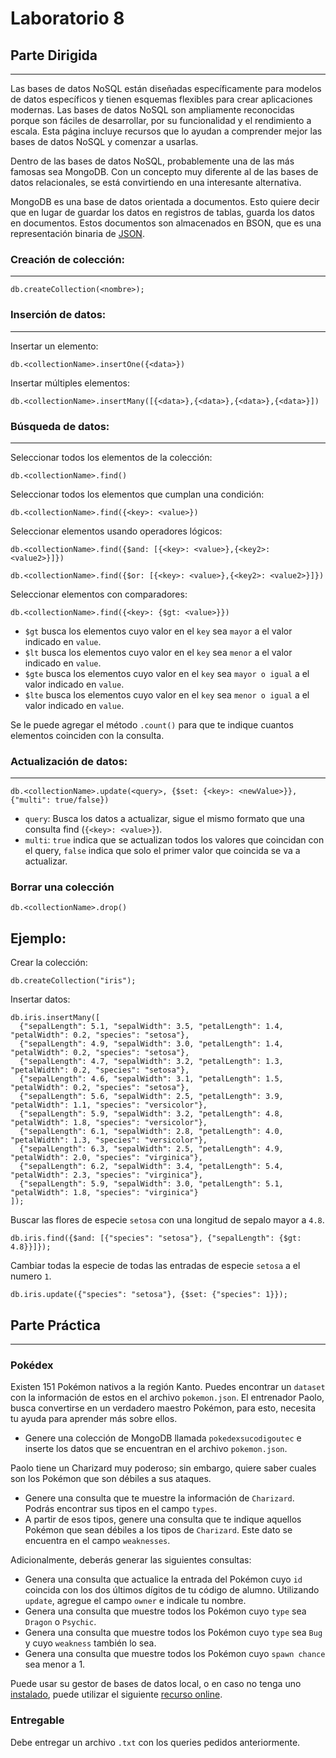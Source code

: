 # Laboratorio 8
## Parte Dirigida
---

Las bases de datos NoSQL están diseñadas específicamente para modelos de datos específicos y tienen esquemas flexibles para crear aplicaciones modernas. Las bases de datos NoSQL son ampliamente reconocidas porque son fáciles de desarrollar, por su funcionalidad y el rendimiento a escala. Esta página incluye recursos que lo ayudan a comprender mejor las bases de datos NoSQL y comenzar a usarlas.

Dentro de las bases de datos NoSQL, probablemente una de las más famosas sea MongoDB. Con un concepto muy diferente al de las bases de datos relacionales, se está convirtiendo en una interesante alternativa.

MongoDB es una base de datos orientada a documentos. Esto quiere decir que en lugar de guardar los datos en registros de tablas, guarda los datos en documentos. Estos documentos son almacenados en BSON, que es una representación binaria de [JSON](https://beginnersbook.com/2015/04/json-tutorial/).

### Creación de colección:
---
```
db.createCollection(<nombre>);
```



### Inserción de datos:
---
Insertar un elemento:
```
db.<collectionName>.insertOne({<data>})
```
Insertar múltiples elementos:
```
db.<collectionName>.insertMany([{<data>},{<data>},{<data>},{<data>}])
```

### Búsqueda de datos:
---
Seleccionar todos los elementos de la colección:
```
db.<collectionName>.find()
```
Seleccionar todos los elementos que cumplan una condición:
```
db.<collectionName>.find({<key>: <value>})
```
Seleccionar elementos usando operadores lógicos:
```
db.<collectionName>.find({$and: [{<key>: <value>},{<key2>: <value2>}]})
```
```
db.<collectionName>.find({$or: [{<key>: <value>},{<key2>: <value2>}]})
```
Seleccionar elementos con comparadores:
```
db.<collectionName>.find({<key>: {$gt: <value>}})
```
- `$gt` busca los elementos cuyo valor en el `key` sea `mayor` a el valor indicado en `value`.
- `$lt` busca los elementos cuyo valor en el `key` sea `menor` a el valor indicado en `value`.
- `$gte` busca los elementos cuyo valor en el `key` sea `mayor o igual` a el valor indicado en `value`.
- `$lte` busca los elementos cuyo valor en el `key` sea `menor o igual` a el valor indicado en `value`.

Se le puede agregar el método `.count()` para que te indique cuantos elementos coinciden con la consulta.
### Actualización de datos:
---
```
db.<collectionName>.update(<query>, {$set: {<key>: <newValue>}}, {"multi": true/false})
```
- `query`: Busca los datos a actualizar, sigue el mismo formato que una consulta find (`{<key>: <value>}`).
- `multi`: `true` indica que se actualizan todos los valores que coincidan con el query, `false` indica que solo el primer valor que coincida se va a actualizar.

### Borrar una colección
```
db.<collectionName>.drop()
```

## Ejemplo:
Crear la colección:

```
db.createCollection("iris");
```
Insertar datos:
```
db.iris.insertMany([
  {"sepalLength": 5.1, "sepalWidth": 3.5, "petalLength": 1.4, "petalWidth": 0.2, "species": "setosa"},
  {"sepalLength": 4.9, "sepalWidth": 3.0, "petalLength": 1.4, "petalWidth": 0.2, "species": "setosa"},
  {"sepalLength": 4.7, "sepalWidth": 3.2, "petalLength": 1.3, "petalWidth": 0.2, "species": "setosa"},
  {"sepalLength": 4.6, "sepalWidth": 3.1, "petalLength": 1.5, "petalWidth": 0.2, "species": "setosa"},
  {"sepalLength": 5.6, "sepalWidth": 2.5, "petalLength": 3.9, "petalWidth": 1.1, "species": "versicolor"},
  {"sepalLength": 5.9, "sepalWidth": 3.2, "petalLength": 4.8, "petalWidth": 1.8, "species": "versicolor"},
  {"sepalLength": 6.1, "sepalWidth": 2.8, "petalLength": 4.0, "petalWidth": 1.3, "species": "versicolor"},
  {"sepalLength": 6.3, "sepalWidth": 2.5, "petalLength": 4.9, "petalWidth": 2.0, "species": "virginica"},
  {"sepalLength": 6.2, "sepalWidth": 3.4, "petalLength": 5.4, "petalWidth": 2.3, "species": "virginica"},
  {"sepalLength": 5.9, "sepalWidth": 3.0, "petalLength": 5.1, "petalWidth": 1.8, "species": "virginica"}
]);
```
Buscar las flores de especie `setosa` con una longitud de sepalo mayor a `4.8`.
```
db.iris.find({$and: [{"species": "setosa"}, {"sepalLength": {$gt: 4.8}}]});
```
Cambiar todas la especie de todas las entradas de especie `setosa` a el numero `1`.
```
db.iris.update({"species": "setosa"}, {$set: {"species": 1}});
```


## Parte Práctica
---

### Pokédex

Existen 151 Pokémon nativos a la región Kanto. Puedes encontrar un `dataset` con la información de estos en el archivo `pokemon.json`. El entrenador Paolo, busca convertirse en un verdadero maestro Pokémon, para esto, necesita tu ayuda para aprender más sobre ellos.

- Genere una colección de MongoDB llamada `pokedexsucodigoutec` e inserte los datos que se encuentran en el archivo `pokemon.json`.

Paolo tiene un Charizard muy poderoso; sin embargo, quiere saber cuales son los Pokémon que son débiles a sus ataques.

- Genere una consulta que te muestre la información de `Charizard`. Podrás encontrar sus tipos en el campo `types`.
- A partir de esos tipos, genere una consulta que te indique aquellos Pokémon que sean débiles a los tipos de `Charizard`. Este dato se encuentra en el campo `weaknesses`.

Adicionalmente, deberás generar las siguientes consultas:
- Genera una consulta que actualice la entrada del Pokémon cuyo `id` coincida con los dos últimos dígitos de tu código de alumno. Utilizando `update`, agregue el campo `owner` e indicale tu nombre.
- Genera una consulta que muestre todos los Pokémon cuyo `type` sea `Dragon` o `Psychic`.
- Genera una consulta que muestre todos los Pokémon cuyo `type` sea `Bug` y cuyo `weakness` también lo sea.
- Genera una consulta que muestre todos los Pokémon cuyo `spawn chance` sea menor a 1.

Puede usar su gestor de bases de datos local, o en caso no tenga uno [instalado](https://www.mongodb.com/try/download/community), puede utilizar el siguiente [recurso online](https://www.pdbmbook.com/playground/mongo/wine/view/pgdb____1635317177_6178f5b93eac0).

### Entregable

Debe entregar un archivo `.txt` con los queries pedidos anteriormente.

